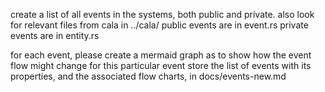 create a list of all events in the systems, both public and private.
also look for relevant files from cala in ../cala/
public events are in event.rs
private events are in entity.rs

for each event, please create a mermaid graph as to show how the event flow might change for this particular event
store the list of events with its properties, and the associated flow charts, in docs/events-new.md